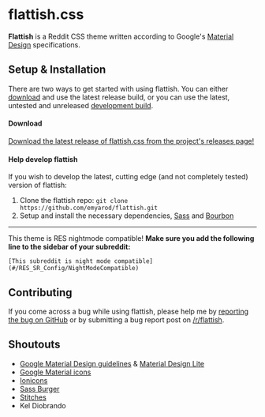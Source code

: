 # flattish.css
**Flattish** is a Reddit CSS theme written according to Google's [Material Design](https://www.google.com/design/spec/material-design/introduction.html) specifications.

## Setup & Installation

There are two ways to get started with using flattish. You can either [download](#download) and use the latest release build, or you can use the latest, untested and unreleased [development build](#help-develop-flattish).

#### Download

[Download the latest release of flattish.css from the project's releases page!](https://github.com/emyarod/flattish/releases)

#### Help develop flattish

If you wish to develop the latest, cutting edge (and not completely tested) version of flattish:

1. Clone the flattish repo: `git clone https://github.com/emyarod/flattish.git`
2. Setup and install the necessary dependencies, [Sass](https://github.com/sass/sass) and [Bourbon](http://bourbon.io/)

---

This theme is RES nightmode compatible! **Make sure you add the following line to the sidebar of your subreddit:**

    [This subreddit is night mode compatible](#/RES_SR_Config/NightModeCompatible)

## Contributing

If you come across a bug while using flattish, please help me by [reporting the bug on GitHub](https://github.com/emyarod/flattish/issues) or by submitting a bug report post on [/r/flattish](https://www.reddit.com/r/flattish).

## Shoutouts

* [Google Material Design guidelines](https://www.google.com/design/spec/material-design/introduction.html) & [Material Design Lite](https://github.com/google/material-design-lite)
* [Google Material icons](https://design.google.com/icons/)
* [Ionicons](http://ionicons.com/)
* [Sass Burger](https://github.com/jorenvanhee/sass-burger)
* [Stitches](https://github.com/draeton/stitches)
* Kel Diobrando
